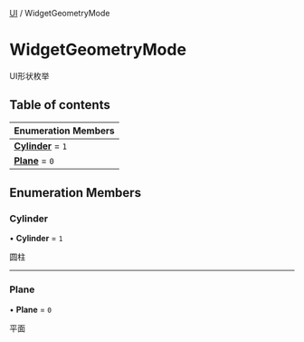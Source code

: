[UI](../groups/Core.UI.md) / WidgetGeometryMode

# WidgetGeometryMode <Badge type="tip" text="Enumeration" /> <Score text="WidgetGeometryMode" />

UI形状枚举

## Table of contents

| Enumeration Members |
| :-----|
| **[Cylinder](mw.WidgetGeometryMode.md#cylinder)** = ``1`` <br> |
| **[Plane](mw.WidgetGeometryMode.md#plane)** = ``0`` <br> |

## Enumeration Members

### Cylinder <Score text="Cylinder" /> 

• **Cylinder** = ``1``

圆柱

___

### Plane <Score text="Plane" /> 

• **Plane** = ``0``

平面
